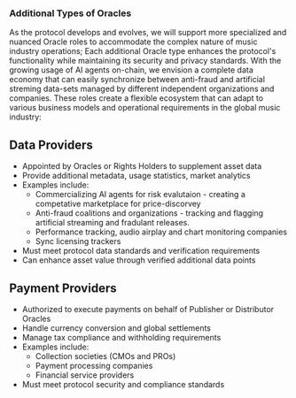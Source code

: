 ### Additional Types of Oracles

As the protocol develops and evolves, we will support more specialized and nuanced Oracle roles to accommodate the complex nature of music industry operations; Each additional Oracle type enhances the protocol's functionality while maintaining its security and privacy standards. With the growing usage of AI agents on-chain, we envision a complete data economy that can easily synchronize between anti-fraud and artificial streming data-sets managed by different independent organizations and companies. These roles create a flexible ecosystem that can adapt to various business models and operational requirements in the global music industry:

## Data Providers
- Appointed by Oracles or Rights Holders to supplement asset data
- Provide additional metadata, usage statistics, market analytics
- Examples include:
  - Commercializing AI agents for risk evalutaion - creating a competative marketplace for price-discorvey
  - Anti-fraud coalitions and organizations - tracking and flagging artificial streaming and fradulant releases.
  - Performance tracking, audio airplay and chart monitoring companies
  - Sync licensing trackers
- Must meet protocol data standards and verification requirements
- Can enhance asset value through verified additional data points

## Payment Providers
- Authorized to execute payments on behalf of Publisher or Distributor Oracles
- Handle currency conversion and global settlements
- Manage tax compliance and withholding requirements
- Examples include:
  - Collection societies (CMOs and PROs)
  - Payment processing companies
  - Financial service providers
- Must meet protocol security and compliance standards
- Can operate multiple Royalty Pools across different territories

## Service Administrators
- Manage technical operations for other Oracle types
- Provide infrastructure and operational support
- Handle protocol integration and maintenance
- Examples include:
  - Technical service providers
  - Rights administration companies
  - Back-office operation specialists
- Must maintain protocol security and performance standards
- Enable Oracles to focus on core business operations
